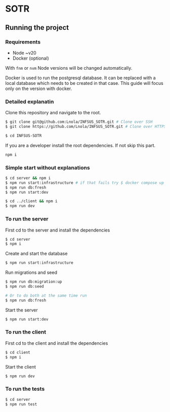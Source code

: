 # SOTR

## Running the project

### Requirements

- Node ~v20
- Docker (optional)

With `fnm` or `nvm` Node versions will be changed automatically.

Docker is used to run the postgresql database. It can be replaced with a local database which needs to be created in that case. This guide will focus only on the version with docker.

### Detailed explanatin

Clone this repository and navigate to the root.

```sh
$ git clone git@github.com:Lnola/INFSUS_SOTR.git # Clone over SSH
$ git clone https://github.com/Lnola/INFSUS_SOTR.git # Clone over HTTPS

$ cd INFSUS-SOTR
```

If you are a developer install the root dependencies. If not skip this part.

```sh
npm i
```

### Simple start without explanations

```sh
$ cd server && npm i
$ npm run start:infrastructure # if that fails try $ docker compose up -d
$ npm run db:fresh
$ npm run start:dev

$ cd ../client && npm i
$ npm run dev
```

### To run the server

First cd to the server and install the dependencies

```sh
$ cd server
$ npm i
```

Create and start the database

```sh
$ npm run start:infrastructure
```

Run migrations and seed

```sh
$ npm run db:migration:up
$ npm run db:seed

# Or to do both at the same time run
$ npm run db:fresh
```

Start the server

```sh
$ npm run start:dev
```

### To run the client

First cd to the client and install the dependencies

```sh
$ cd client
$ npm i
```

Start the client

```sh
$ npm run dev
```

### To run the tests

```sh
$ cd server
$ npm run test
```
